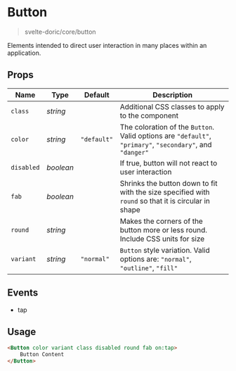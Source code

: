 # Button
> svelte-doric/core/button

Elements intended to direct user interaction in many places within an
application.

## Props
| Name | Type | Default | Description |
| --- | --- | --- | --- |
| `class` | _string_ | | Additional CSS classes to apply to the component
| `color` | _string_ | `"default"` | The coloration of the `Button`. Valid options are `"default"`, `"primary"`, `"secondary"`, and `"danger"`
| `disabled` | _boolean_ | | If true, button will not react to user interaction
| `fab` | _boolean_ | | Shrinks the button down to fit with the size specified with `round` so that it is circular in shape
| `round` | _string_ | | Makes the corners of the button more or less round. Include CSS units for size
| `variant` | _string_ | `"normal"` | `Button` style variation. Valid options are: `"normal"`, `"outline"`, `"fill"`

## Events
- tap

## Usage
```html
<Button color variant class disabled round fab on:tap>
    Button Content
</Button>
```
